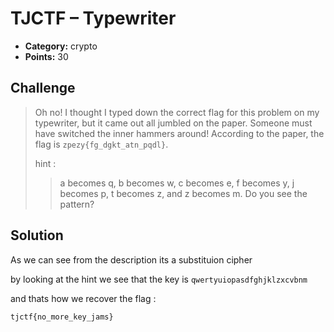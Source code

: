 # TJCTF – Typewriter

* **Category:** crypto
* **Points:** 30

## Challenge

> Oh no! I thought I typed down the correct flag for this problem on my typewriter, but it came out all jumbled on the paper. Someone must have switched the inner hammers around! According to the paper, the flag is `zpezy{fg_dgkt_atn_pqdl}`.
>
> hint : 
> > a becomes q, b becomes w, c becomes e, f becomes y, j becomes p, t becomes z, and z becomes m. Do you see the pattern?


## Solution

As we can see from the description its a substituion cipher

by looking at the hint we see that the key is `qwertyuiopasdfghjklzxcvbnm`

and thats how we recover the flag :

```
tjctf{no_more_key_jams}
```
